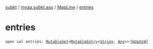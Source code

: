 [subkt](../../index.md) / [myaa.subkt.ass](../index.md) / [MapLine](index.md) / [entries](./entries.md)

# entries

`open val entries: `[`MutableSet`](https://kotlinlang.org/api/latest/jvm/stdlib/kotlin.collections/-mutable-set/index.html)`<`[`MutableEntry`](https://kotlinlang.org/api/latest/jvm/stdlib/kotlin.collections/-mutable-map/-mutable-entry/index.html)`<`[`String`](https://kotlinlang.org/api/latest/jvm/stdlib/kotlin/-string/index.html)`, `[`Any`](https://kotlinlang.org/api/latest/jvm/stdlib/kotlin/-any/index.html)`>>` [(source)](https://github.com/Myaamori/SubKt/blob/0.1.11/src/main/kotlin/myaa/subkt/ass/parser.kt#L346)